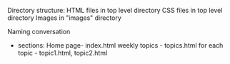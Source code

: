Directory structure:
HTML files in top level directory
CSS files in top level directory
Images in "images" directory

Naming conversation
* sections:
  Home page- index.html
  weekly topics - topics.html
  for each topic - topic1.html, topic2.html